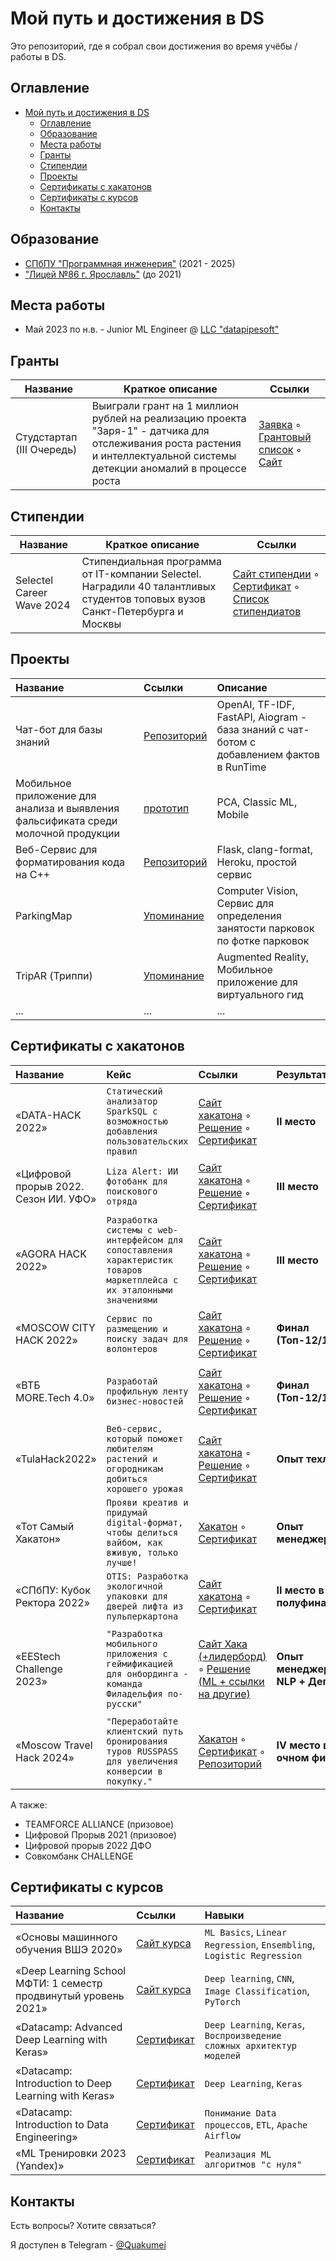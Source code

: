 # Мой путь и достижения в DS

Это репозиторий, где я собрал свои достижения во время учёбы / работы в DS.

## Оглавление
- [Мой путь и достижения в DS](#мой-путь-и-достижения-в-ds)
  - [Оглавление](#оглавление)
  - [Образование](#образование)
  - [Места работы](#места-работы)
  - [Гранты](#гранты)
  - [Стипендии](#стипендии)
  - [Проекты](#проекты)
  - [Сертификаты с хакатонов](#сертификаты-с-хакатонов)
  - [Сертификаты с курсов](#сертификаты-с-курсов)
  - [Контакты](#контакты)

## Образование

- [СПбПУ "Программная инженерия"](https://hsse.spbstu.ru/napravleniya_podgotovki/) (2021 - 2025)
- ["Лицей №86 г. Ярославль"](http://www.licey86.ru/) (до 2021) 

## Места работы

- Май 2023 по н.в. - Junior ML Engineer @ [LLC "datapipesoft"](https://datapipesoft.com/)

## Гранты

| Название | Краткое описание | Ссылки |
| --- | --- | --- |
Студстартап (III Очередь) | Выиграли грант на 1 миллион рублей на реализацию проекта "Заря-1" - датчика для отслеживания роста растения и интеллектуальной системы детекции аномалий в процессе роста | [Заявка](Other/2023-СТУДСТАРТАП-ЗАЯВКА.pdf) ◦ [Грантовый список](Other/2023-СТУДСТАРТАП.pdf) ◦ [Сайт](https://fasie.ru/press/fund/studstartup-results-3/) 

## Стипендии

| Название                  | Краткое описание                                                                                                             | Ссылки                                                                                                                                                                                                                  |
| ------------------------- | ---------------------------------------------------------------------------------------------------------------------------- | ----------------------------------------------------------------------------------------------------------------------------------------------------------------------------------------------------------------------- |
| Selectel Career Wave 2024 | Стипендиальная программа от IT-компании Selectel. Наградили 40 талантливых студентов топовых вузов Санкт-Петербурга и Москвы | [Сайт стипендии](https://careers.selectel.ru/careerwave_scholarship) ◦ [Сертификат](Other/2024-SELECTEL-CAREER-WAVE-SCHOLARSHIP.png) ◦ [Список стипендиатов](Other/2024-SELECTEL-CAREER-WAVE-SCHOLARSHIP-FINALISTS.pdf) |


## Проекты

<!-- Table -->
| Название                                                                           | Ссылки                                                        | Описание                                                                                  |
| :--------------------------------------------------------------------------------- | :------------------------------------------------------------ | :---------------------------------------------------------------------------------------- |
| Чат-бот для базы знаний                                                            | [Репозиторий](https://github.com/philadelphia-rus/znayu-ai)   | OpenAI, TF-IDF, FastAPI, Aiogram - база знаний с чат-ботом с добавлением фактов в RunTime |
| Мобильное приложение для анализа и выявления фальсификата среди молочной продукции | [прототип](https://github.com/thevladoss/dozor_app)           | PCA, Classic ML, Mobile                                                                   |
| Веб-Сервис для форматирования кода на C++                                          | [Репозиторий](https://github.com/Quakumei/zharko-formatter/)  | Flask, clang-format, Heroku, простой сервис                                               |
| ParkingMap                                                                         | [Упоминание](https://vk.com/yours_startup?w=wall-215444994_9) | Computer Vision, Сервис для определения занятости парковок по фотке парковок              |
| TripAR (Триппи)                                                                    | [Упоминание](https://vk.com/yours_startup?w=wall-215444994_9) | Augmented Reality, Мобильное приложение для виртуального гид                              |
| ...                                                                                | ...                                                           | ...                                                                                       |


## Сертификаты с хакатонов

<!-- Table -->
| Название                              | Кейс                                                                                                                   | Ссылки                                                                                                                                                                                                                 | Результат                         | Навыки                                                                                   |
| :------------------------------------ | :--------------------------------------------------------------------------------------------------------------------- | :--------------------------------------------------------------------------------------------------------------------------------------------------------------------------------------------------------------------- | :-------------------------------- | :--------------------------------------------------------------------------------------- |
| «DATA-HACK 2022»                      | `Статический анализатор SparkSQL с возможностью добавления пользовательских правил`                                    | [Сайт хакатона](https://data-hack.ru/) ◦ [Решение](https://github.com/IPROSpark/SwisSQL) ◦ [Сертификат](Hackathons/2022-DATA-HACK.pdf)                                                                                 | **II место**                      | `PySpark`, `argparse`, `sqlglot`, `sqlfluff`, `sqlcheck`,  `lark`                        |
| «Цифровой прорыв 2022. Сезон ИИ. УФО» | `Liza Alert: ИИ фотобанк для поискового отряда`                                                                        | [Сайт хакатона](https://www.hacks-ai.ru/hackathons/757119) ◦ [Решение](https://github.com/i-pro-lizaalert/ml-torch-fastapi) ◦ [Сертификат](Hackathons/2022-ЦИФРОВОЙ-ПРОРЫВ-УФО.pdf)                                    | **III место**                     | `PyTorch`, `Resnet34`, `CV`, `Multilabel`, `FastAPI`                                     |
| «AGORA HACK 2022»                     | `Разработка системы с web-интерфейсом для сопоставления характеристик товаров маркетплейса с их эталонными значениями` | [Сайт хакатона](https://hackathon.agora.ru/) ◦ [Решение](https://github.com/agora-i-plow/backend) ◦ [Сертификат](Hackathons/2022-AGORA-HACK.pdf)                                                                       | **III место**                     | `FastAPI`, `MongoDB`, `PostgreSQL`, `Docker`, `NLP preprocessing`                        |
| «MOSCOW CITY HACK 2022»               | `Сервис по размещению и поиску задач для волонтеров`                                                                   | [Сайт хакатона](https://moscityhack2022.innoagency.ru/) ◦ [Решение](https://github.com/pow-development/powmobile) ◦ [Сертификат](Hackathons/2022-MOSCOW-CITY-HACK.pdf)                                                 | **Финал (Топ-12/100+)**           | `Flutter/Dart`                                                                           |
| «ВТБ MORE.Tech 4.0»                   | `Разработай профильную ленту бизнес-новостей`                                                                          | [Сайт хакатона](https://moretech.vtb.ru/) ◦ [Решение](https://github.com/LambdaVTB/nlp-workbench) ◦ [Сертификат](Hackathons/2022-MORE-TECH-4.0.pdf)                                                                    | **Финал (Топ-12/100+)**           | `Data mining`, `TF-IDF`, `feedparser`, `NLP preprocessing`                               |
| «TulaHack2022»                        | `Веб-сервис, который поможет любителям растений и огородникам добиться хорошего урожая`                                | [Сайт хакатона](https://tulsu.ru/news/all/10747) ◦ [Решение](https://github.com/Aloe-Vera-Development/aloevera.thevladoss.site) ◦ [Сертификат](Hackathons/2022-TULAHACK.pdf)                                           | **Опыт техлида**                  | `Web`                                                                                    |
| «Тот Самый Хакатон»                   | `Прояви креатив и придумай digital-формат, чтобы делиться вайбом, как вживую, только лучше!`                           | [Хакатон](https://vk.com/wall-118561539_1974) ◦ [Сертификат](Hackathons/2022-ТОТ-САМЫЙ-ХАКАТОН.pdf)                                                                                                                    | **Опыт менеджера**                | `Dart\Flutter`, `Питч-презентация`                                                       |
| «СПбПУ: Кубок Ректора 2022»           | `OTIS: Разработка экологичной упаковки для дверей лифта из пульперкартона`                                             | [Сайт хакатона](https://rectors-cup.spbstu.ru/) ◦ [Сертификат](Hackathons/2022-КУБОК-РЕКТОРА-OTIS.pdf)                                                                                                                 | **II место в полуфинале**         | `Аналитика `                                                                             |
| «EEStech Challenge 2023»              | `"Разработка мобильного приложения с геймификацией для онбординга - команда Филадельфия по-русски"`                    | [Сайт Хака (+лидерборд)](https://codenrock.com/contests/hackathon-eestech-challenge#/info) ◦ [Решение (ML + ссылки на другие)](https://github.com/philadelphia-rus/znayu-ai)                                           | **Опыт менеджера + NLP + Деплой** | `NLP`, `Семантический поиск`, `Fine-tuning OpenAI`, `Интеграция API OpenAI в приложение` |
| «Moscow Travel Hack 2024»             | `"Переработайте клиентский путь бронирования туров RUSSPASS для увеличения конверсии в покупку."`                      | [Хакатон](https://business.russpass.ru/projects-events/moscow-travel-hack-hakaton/moscow-travel-hack-2024) ◦ [Сертификат](Hackathons/2024-MTH-LAMBDA-FINAL.pdf) ◦ [Репозиторий](https://github.com/lambda-mth/backend) | **IV место в очном финале**       | `FastAPI`, `SSL`, `Фильтрация`                                                           |

А также: 

- TEAMFORCE ALLIANCE (призовое)
- Цифровой Прорыв 2021 (призовое)
- Цифровой прорыв 2022 ДФО
- Совкомбанк CHALLENGE


## Сертификаты с курсов

<!-- Table -->
| Название                                                        | Ссылки                                                                       | Навыки                                                                 |
| :-------------------------------------------------------------- | :--------------------------------------------------------------------------- | :--------------------------------------------------------------------- |
| «Основы машинного обучения ВШЭ 2020»                            | [Сайт курса](https://openedu.ru/course/hse/INTRML/?session=fall_2020)        | `ML Basics`, `Linear Regression`, `Ensembling`, `Logistic Regression`  |
| «Deep Learning School МФТИ: 1 семестр продвинутый уровень 2021» | [Сайт курса](https://dls.samcs.ru/)                                          | `Deep learning`, `CNN`, `Image Classification`, `PyTorch`              |
| «Datacamp: Advanced Deep Learning with Keras»                   | [Сертификат](Courses/Advanced%20Deep%20Learning%20with%20Keras.pdf)          | `Deep Learning`, `Keras`, `Воспроизведение сложных архитектур моделей` |
| «Datacamp: Introduction to Deep Learning with Keras»            | [Сертификат](Courses/Introduction%20to%20Deep%20Learning%20with%20Keras.pdf) | `Deep Learning`, `Keras`                                               |
| «Datacamp: Introduction to Data Engineering»                    | [Сертификат](Courses/Introduction%20to%20Data%20Engineering.pdf)             | `Понимание Data процессов`, `ETL`, `Apache Airflow`                    |
| «ML Тренировки 2023 (Yandex)»                                   | [Сертификат](Courses/2023-YANDEX-ML-TRAINING.pdf)                            | `Реализация ML алгоритмов "с нуля"`                                    |


## Контакты

Есть вопросы? Хотите связаться?

Я доступен в Telegram - [@Quakumei](https://t.me/Quakumei)